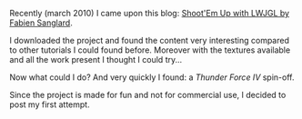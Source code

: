 Recently (march 2010) I came upon this blog: <a href='http://www.fabiensanglard.net/Prototyp/index.php'>Shoot'Em Up with LWJGL by Fabien Sanglard</a>.

I downloaded the project and found the content very interesting compared to other tutorials I could found before. Moreover with the textures available and all the work present I thought I could try...

Now what could I do? And very quickly I found: a _Thunder Force IV_ spin-off.

Since the project is made for fun and not for commercial use, I decided to post my first attempt.